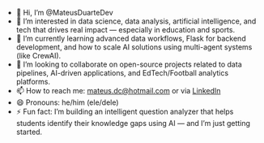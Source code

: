 - 👋 Hi, I’m @MateusDuarteDev  
- 👀 I’m interested in data science, data analysis, artificial intelligence, and tech that drives real impact — especially in education and sports.  
- 🌱 I’m currently learning advanced data workflows, Flask for backend development, and how to scale AI solutions using multi-agent systems (like CrewAI).  
- 💞️ I’m looking to collaborate on open-source projects related to data pipelines, AI-driven applications, and EdTech/Football analytics platforms.  
- 📫 How to reach me: mateus.dc@hotmail.com or via [LinkedIn](https://www.linkedin.com/in/mateus-duarte-cavalcante)  
- 😄 Pronouns: he/him (ele/dele)  
- ⚡ Fun fact: I’m building an intelligent question analyzer that helps students identify their knowledge gaps using AI — and I’m just getting started.  

<!---
MateusDuarteDev/MateusDuarteDev is a ✨ special ✨ repository because its `README.md` (this file) appears on your GitHub profile.
You can click the Preview link to take a look at your changes.
--->
